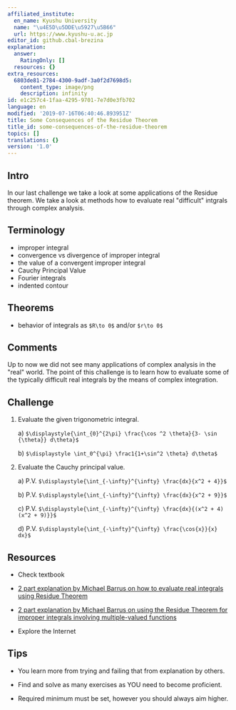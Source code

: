 ```yaml
---
affiliated_institute:
  en_name: Kyushu University
  name: "\u4E5D\u5DDE\u5927\u5B66"
  url: https://www.kyushu-u.ac.jp
editor_id: github.cbal-brezina
explanation:
  answer:
    RatingOnly: []
  resources: {}
extra_resources:
  6803de81-2784-4300-9adf-3a0f2d7698d5:
    content_type: image/png
    description: infinity
id: e1c257c4-1faa-4295-9701-7e7d0e3fb702
language: en
modified: '2019-07-16T06:40:46.893951Z'
title: Some Consequences of the Residue Theorem
title_id: some-consequences-of-the-residue-theorem
topics: []
translations: {}
version: '1.0'
---
```


## Intro

In our last challenge we take a look at some applications of the Residue theorem. We take a look at methods how to evaluate real "difficult" intgrals through complex analysis. 


## Terminology

- improper integral
- convergence vs divergence of improper integral
- the value of a convergent improper integral
- Cauchy Principal Value
- Fourier integrals
- indented contour




## Theorems

- behavior of integrals as `$R\to 0$` and/or `$r\to 0$` 


## Comments

Up to now we did not see many applications of complex analysis in the "real" world. The point of this challenge is to learn how to evaluate some of the typically difficult real integrals by the means of complex integration. 



## Challenge

1. Evaluate the given trigonometric integral.

    a) `$\displaystyle{\int_{0}^{2\pi} \frac{\cos ^2 \theta}{3- \sin {\theta}} d\theta}$`
    
    b) `$\displaystyle \int_0^{\pi} \frac1{1+\sin^2 \theta} d\theta$`

2. Evaluate the Cauchy principal value.

    a) P.V. `$\displaystyle{\int_{-\infty}^{\infty} \frac{dx}{x^2 + 4}}$`
    
    b) P.V. `$\displaystyle{\int_{-\infty}^{\infty} \frac{dx}{x^2 + 9}}$`
    
    c) P.V. `$\displaystyle{\int_{-\infty}^{\infty} \frac{dx}{(x^2 + 4)(x^2 + 9)}}$`
    
    d) P.V. `$\displaystyle{\int_{-\infty}^{\infty} \frac{\cos{x}}{x} dx}$`

## Resources

- Check textbook

- [2 part explanation by Michael Barrus on how to evaluate real integrals using Residue Theorem](https://youtu.be/z03usEpsHRU)

- [2 part explanation by Michael Barrus on using the Residue Theorem for improper integrals involving multiple-valued functions](https://youtu.be/JG76JS4EAxc)


- Explore the Internet

## Tips


- You learn more from trying and failing that from  explanation by others.

- Find and solve as many exercises as YOU need to become proficient.

- Required minimum must be set, however you should always aim higher.

